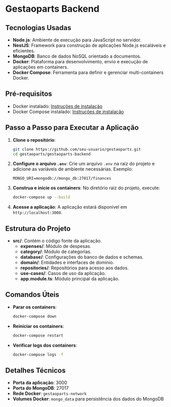 # Gestaoparts Backend

## Tecnologias Usadas

- **Node.js**: Ambiente de execução para JavaScript no servidor.
- **NestJS**: Framework para construção de aplicações Node.js escaláveis e eficientes.
- **MongoDB**: Banco de dados NoSQL orientado a documentos.
- **Docker**: Plataforma para desenvolvimento, envio e execução de aplicações em containers.
- **Docker Compose**: Ferramenta para definir e gerenciar multi-containers Docker.

## Pré-requisitos

- Docker instalado: [Instruções de instalação](https://docs.docker.com/get-docker/)
- Docker Compose instalado: [Instruções de instalação](https://docs.docker.com/compose/install/)

## Passo a Passo para Executar a Aplicação

1. **Clone o repositório**:
    ```bash
    git clone https://github.com/seu-usuario/gestaoparts.git
    cd gestaoparts/gestaoparts-backend
    ```

2. **Configure o arquivo `.env`**:
    Crie um arquivo `.env` na raiz do projeto e adicione as variáveis de ambiente necessárias. Exemplo:
    ```env
    MONGO_URI=mongodb://mongo_db:27017/finances
    ```

3. **Construa e inicie os containers**:
    No diretório raiz do projeto, execute:
    ```bash
    docker-compose up --build
    ```

4. **Acesse a aplicação**:
    A aplicação estará disponível em `http://localhost:3000`.

## Estrutura do Projeto

- **src/**: Contém o código fonte da aplicação.
  - **expenses/**: Módulo de despesas.
  - **category/**: Módulo de categorias.
  - **database/**: Configurações do banco de dados e schemas.
  - **domain/**: Entidades e interfaces de domínio.
  - **repositories/**: Repositórios para acesso aos dados.
  - **use-cases/**: Casos de uso da aplicação.
  - **app.module.ts**: Módulo principal da aplicação.

## Comandos Úteis

- **Parar os containers**:
    ```bash
    docker-compose down
    ```

- **Reiniciar os containers**:
    ```bash
    docker-compose restart
    ```

- **Verificar logs dos containers**:
    ```bash
    docker-compose logs -f
    ```

## Detalhes Técnicos

- **Porta da aplicação**: 3000
- **Porta do MongoDB**: 27017
- **Rede Docker**: `gestaoparts-network`
- **Volumes Docker**: `mongo_data` para persistência dos dados do MongoDB

